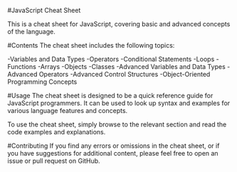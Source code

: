 #JavaScript Cheat Sheet

This is a cheat sheet for JavaScript, covering basic and advanced concepts of the language.

#Contents
The cheat sheet includes the following topics:

-Variables and Data Types
-Operators
-Conditional Statements
-Loops
-Functions
-Arrays
-Objects
-Classes
-Advanced Variables and Data Types
-Advanced Operators
-Advanced Control Structures
-Object-Oriented Programming Concepts

#Usage
The cheat sheet is designed to be a quick reference guide for JavaScript programmers. It can be used to look up syntax and examples for various language features and concepts.

To use the cheat sheet, simply browse to the relevant section and read the code examples and explanations.

#Contributing
If you find any errors or omissions in the cheat sheet, or if you have suggestions for additional content, please feel free to open an issue or pull request on GitHub.
